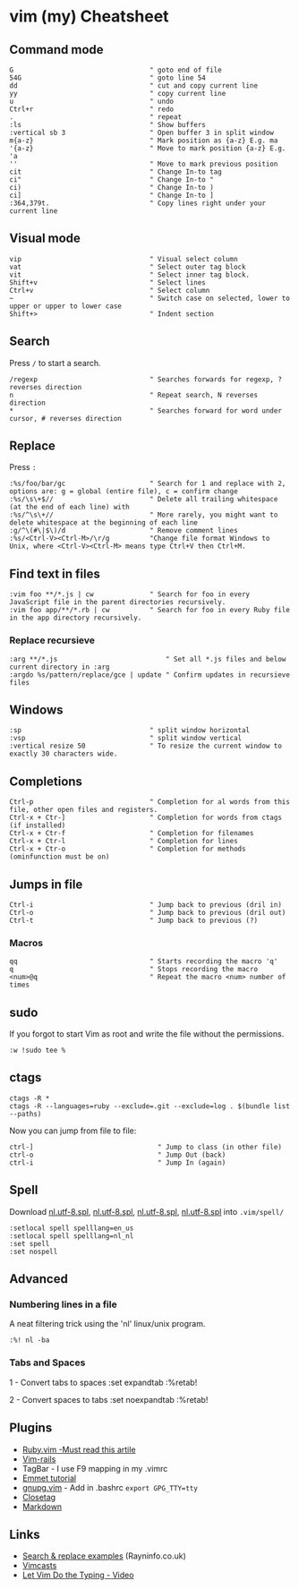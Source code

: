 # vim (my) Cheatsheet

## Command mode

    G                                  " goto end of file
    54G                                " goto line 54
    dd                                 " cut and copy current line
    yy                                 " copy current line
    u                                  " undo
    Ctrl+r                             " redo
    .                                  " repeat
    :ls                                " Show buffers
    :vertical sb 3                     " Open buffer 3 in split window
    m{a-z}                             " Mark position as {a-z} E.g. ma
    '{a-z}                             " Move to mark position {a-z} E.g. 'a
    ''                                 " Move to mark previous position
    cit                                " Change In-to tag
    ci"                                " Change In-to "
    ci)                                " Change In-to )
    ci]                                " Change In-to ]
    :364,379t.                         " Copy lines right under your current line

## Visual mode

    vip                                " Visual select column
    vat                                " Select outer tag block
    vit                                " Select inner tag block.
    Shift+v                            " Select lines
    Ctrl+v                             " Select column
    ~                                  " Switch case on selected, lower to upper or upper to lower case
    Shift+>                            " Indent section

## Search

Press `/` to start a search.

    /regexp                            " Searches forwards for regexp, ? reverses direction
    n                                  " Repeat search, N reverses direction
    *                                  " Searches forward for word under cursor, # reverses direction

## Replace

Press `:`

    :%s/foo/bar/gc                     " Search for 1 and replace with 2, options are: g = global (entire file), c = confirm change
    :%s/\s\+$//                        " Delete all trailing whitespace (at the end of each line) with
    :%s/^\s\+//                        " More rarely, you might want to delete whitespace at the beginning of each line
    :g/^\(#\|$\)/d                     " Remove comment lines
    :%s/<Ctrl-V><Ctrl-M>/\r/g          "Change file format Windows to Unix, where <Ctrl-V><Ctrl-M> means type Ctrl+V then Ctrl+M.

## Find text in files

    :vim foo **/*.js | cw              " Search for foo in every JavaScript file in the parent directories recursively.
    :vim foo app/**/*.rb | cw          " Search for foo in every Ruby file in the app directory recursively.

### Replace recursieve

    :arg **/*.js                           " Set all *.js files and below current directory in :arg
    :argdo %s/pattern/replace/gce | update " Confirm updates in recursieve files

## Windows

    :sp                                " split window horizontal
    :vsp                               " split window vertical
    :vertical resize 50                " To resize the current window to exactly 30 characters wide.

## Completions

    Ctrl-p                             " Completion for al words from this file, other open files and registers.
    Ctrl-x + Ctr-]                     " Completion for words from ctags (if installed)
    Ctrl-x + Ctr-f                     " Completion for filenames
    Ctrl-x + Ctr-l                     " Completion for lines
    Ctrl-x + Ctr-o                     " Completion for methods (ominfunction must be on)

## Jumps in file

    Ctrl-i                             " Jump back to previous (dril in)
    Ctrl-o                             " Jump back to previous (dril out)
    Ctrl-t                             " Jump back to previous (?)

### Macros

    qq                                 " Starts recording the macro 'q'
    q                                  " Stops recording the macro
    <num>@q                            " Repeat the macro <num> number of times

## sudo

If you forgot to start Vim as root and write the file without the permissions.

    :w !sudo tee %

## ctags

    ctags -R *
    ctags -R --languages=ruby --exclude=.git --exclude=log . $(bundle list --paths)

Now you can jump from file to file:

    ctrl-]                               " Jump to class (in other file)
    ctrl-o                               " Jump Out (back)
    ctrl-i                               " Jump In (again)

## Spell

Download
[nl.utf-8.spl](ftp://ftp.vim.org/pub/vim/runtime/spell/nl.utf-8.spl),
[nl.utf-8.spl](ftp://ftp.vim.org/pub/vim/runtime/spell/nl.utf-8.sug),
[nl.utf-8.spl](ftp://ftp.vim.org/pub/vim/runtime/spell/nl.latin1.spl),
[nl.utf-8.spl](ftp://ftp.vim.org/pub/vim/runtime/spell/nl.latin1.sug) into `.vim/spell/`

    :setlocal spell spelllang=en_us
    :setlocal spell spelllang=nl_nl
    :set spell
    :set nospell

## Advanced

### Numbering lines in a file
A neat filtering trick using the 'nl' linux/unix program.

    :%! nl -ba

### Tabs and Spaces

1 - Convert tabs to spaces
    :set expandtab
    :%retab!

2 - Convert spaces to tabs
    :set noexpandtab
    :%retab!

## Plugins

* [Ruby.vim -Must read this artile](http://biodegradablegeek.com/2007/12/using-vim-as-a-complete-ruby-on-rails-ide/)
* [Vim-rails](https://github.com/tpope/vim-rails)
* TagBar  - I use F9 mapping in my .vimrc
* [Emmet tutorial](https://raw.githubusercontent.com/mattn/emmet-vim/master/TUTORIAL)
* [gnupg.vim](http://www.vim.org/scripts/script.php?script_id=661) - Add in  .bashrc `export GPG_TTY=tty`
* [Closetag](https://github.com/alvan/vim-closetag)
* [Markdown](https://github.com/JamshedVesuna/vim-markdown-preview)

## Links

* [Search & replace examples](http://rayninfo.co.uk/vimtips.html) (Rayninfo.co.uk)
* [Vimcasts](http://vimcasts.org/)
* [Let Vim Do the Typing - Video](https://www.youtube.com/watch?v=3TX3kV3TICU)

